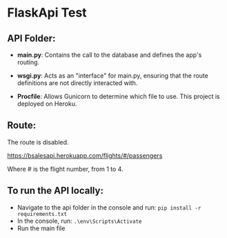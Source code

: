 # FlaskApi Test

## API Folder:

- **main.py**: Contains the call to the database and defines the app's routing.

- **wsgi.py**: Acts as an "interface" for main.py, ensuring that the route definitions are not directly interacted with.

- **Procfile**: Allows Gunicorn to determine which file to use. This project is deployed on Heroku.

## Route:

The route is disabled.

https://bsalesapi.herokuapp.com/flights/#/passengers

Where # is the flight number, from 1 to 4.

## To run the API locally:

- Navigate to the api folder in the console and run: `pip install -r requirements.txt`
- In the console, run: `.\env\Scripts\Activate`
- Run the main file
